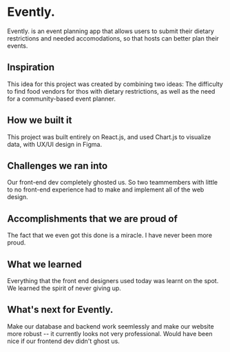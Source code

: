 # Evently.
Evently. is an event planning app that allows users to submit their dietary restrictions and needed accomodations, so that hosts can better plan their events.
## Inspiration
This idea for this project was created by combining two ideas: The difficulty to find food vendors for thos with dietary restrictions, as well as the need for a community-based event planner.
## How we built it
This project was built entirely on React.js, and used Chart.js to visualize data, with UX/UI design in Figma.
## Challenges we ran into
Our front-end dev completely ghosted us. So two teammembers with little to no front-end experience had to make and implement all of the web design.
## Accomplishments that we are proud of
The fact that we even got this done is a miracle. I have never been more proud.
## What we learned
Everything that the front end designers used today was learnt on the spot. We learned the spirit of never giving up.
## What's next for Evently.
Make our database and backend work seemlessly and make our website more robust -- it currently looks not very professional. Would have been nice if our frontend dev didn't ghost us.
